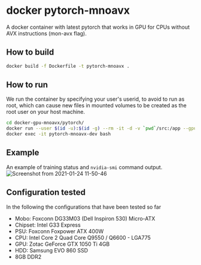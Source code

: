 # docker pytorch-mnoavx
A docker container with latest pytorch that works in GPU for CPUs without AVX instructions (mon-avx flag).

## How to build
```bash
docker build -f Dockerfile -t pytorch-mnoavx .
```

## How to run
We run the container by specifying your user's userid, to avoid to run as root, which can cause new files in
mounted volumes to be created as the root user on your host machine.

```bash
cd docker-gpu-mnoavx/pytorch/
docker run --user $(id -u):$(id -g) --rm -it -d -v `pwd`/src:/app --gpus all --name pytorch-mnoavx-dev pytorch-mnoavx
docker exec -it pytorch-mnoavx-dev bash
```

## Example
An example of training status and `nvidia-smi` command output.
![Screenshot from 2021-01-24 11-50-46](https://user-images.githubusercontent.com/163333/105640670-8af37280-5e7f-11eb-9766-efdc3ddf58c9.png)

## Configuration tested
In the following the configurations that have been tested so far

- Mobo: Foxconn DG33M03 (Dell Inspiron 530) Micro-ATX
- Chipset: Intel G33 Express
- PSU: Foxconn Foxpower ATX 400W
- CPU: Intel Core 2 Quad Core Q9550 / Q6600 - LGA775
- GPU: Zotac GeForce GTX 1050 Ti 4GB
- HDD: Samsung EVO 860 SSD
- 8GB DDR2
